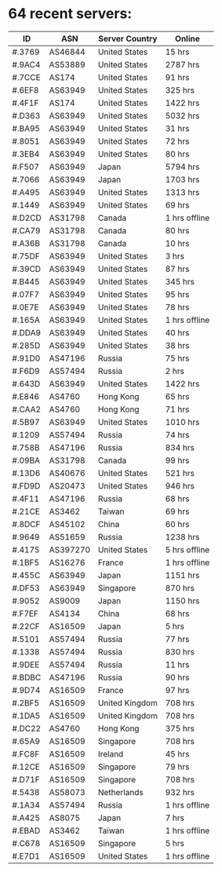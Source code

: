 # 64 recent servers:

| ID | ASN | Server Country | Online |
| ------ | ------ | ------ | ------ |
| #.3769 | AS46844 | United States | 15 hrs |
| #.9AC4 | AS53889 | United States | 2787 hrs |
| #.7CCE | AS174 | United States | 91 hrs |
| #.6EF8 | AS63949 | United States | 325 hrs |
| #.4F1F | AS174 | United States | 1422 hrs |
| #.D363 | AS63949 | United States | 5032 hrs |
| #.BA95 | AS63949 | United States | 31 hrs |
| #.8051 | AS63949 | United States | 72 hrs |
| #.3EB4 | AS63949 | United States | 80 hrs |
| #.F507 | AS63949 | Japan | 5794 hrs |
| #.7066 | AS63949 | Japan | 1703 hrs |
| #.A495 | AS63949 | United States | 1313 hrs |
| #.1449 | AS63949 | United States | 69 hrs |
| #.D2CD | AS31798 | Canada | 1 hrs offline |
| #.CA79 | AS31798 | Canada | 80 hrs |
| #.A36B | AS31798 | Canada | 10 hrs |
| #.75DF | AS63949 | United States | 3 hrs |
| #.39CD | AS63949 | United States | 87 hrs |
| #.B445 | AS63949 | United States | 345 hrs |
| #.07F7 | AS63949 | United States | 95 hrs |
| #.0E7E | AS63949 | United States | 78 hrs |
| #.165A | AS63949 | United States | 1 hrs offline |
| #.DDA9 | AS63949 | United States | 40 hrs |
| #.285D | AS63949 | United States | 38 hrs |
| #.91D0 | AS47196 | Russia | 75 hrs |
| #.F6D9 | AS57494 | Russia | 2 hrs |
| #.643D | AS63949 | United States | 1422 hrs |
| #.E846 | AS4760 | Hong Kong | 65 hrs |
| #.CAA2 | AS4760 | Hong Kong | 71 hrs |
| #.5B97 | AS63949 | United States | 1010 hrs |
| #.1209 | AS57494 | Russia | 74 hrs |
| #.758B | AS47196 | Russia | 834 hrs |
| #.09BA | AS31798 | Canada | 99 hrs |
| #.13D6 | AS40676 | United States | 521 hrs |
| #.FD9D | AS20473 | United States | 946 hrs |
| #.4F11 | AS47196 | Russia | 68 hrs |
| #.21CE | AS3462 | Taiwan | 69 hrs |
| #.8DCF | AS45102 | China | 60 hrs |
| #.9649 | AS51659 | Russia | 1238 hrs |
| #.4175 | AS397270 | United States | 5 hrs offline |
| #.1BF5 | AS16276 | France | 1 hrs offline |
| #.455C | AS63949 | Japan | 1151 hrs |
| #.DF53 | AS63949 | Singapore | 870 hrs |
| #.9052 | AS9009 | Japan | 1150 hrs |
| #.F7EF | AS4134 | China | 68 hrs |
| #.22CF | AS16509 | Japan | 5 hrs |
| #.5101 | AS57494 | Russia | 77 hrs |
| #.1338 | AS57494 | Russia | 830 hrs |
| #.9DEE | AS57494 | Russia | 11 hrs |
| #.BDBC | AS47196 | Russia | 90 hrs |
| #.9D74 | AS16509 | France | 97 hrs |
| #.2BF5 | AS16509 | United Kingdom | 708 hrs |
| #.1DA5 | AS16509 | United Kingdom | 708 hrs |
| #.DC22 | AS4760 | Hong Kong | 375 hrs |
| #.65A9 | AS16509 | Singapore | 708 hrs |
| #.FC8F | AS16509 | Ireland | 45 hrs |
| #.12CE | AS16509 | Singapore | 79 hrs |
| #.D71F | AS16509 | Singapore | 708 hrs |
| #.5438 | AS58073 | Netherlands | 932 hrs |
| #.1A34 | AS57494 | Russia | 1 hrs offline |
| #.A425 | AS8075 | Japan | 7 hrs |
| #.EBAD | AS3462 | Taiwan | 1 hrs offline |
| #.C678 | AS16509 | Singapore | 5 hrs |
| #.E7D1 | AS16509 | United States | 1 hrs offline |

